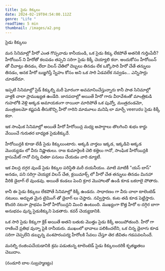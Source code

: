 ```yaml
---
title: సైడు కిక్కులు
date: 2024-02-19T04:54:00.112Z
genre: "Life "
readTime: 5 min
thumbnail: /images/a2.png
---
```

<!--StartFragment-->

సైడు కిక్కులు

మన సినిమాల్లో హీరో ఎంత గొప్పవాడు కానీయండి, ఒక సైడు కిక్కు లేకపోతే అతనికి గుర్తింపేదీ? హీరోయిన్ ని హీరోతో కలపడం తప్పని సరిగా సైడు కిక్కే చెయ్యాలి కదా. అందుకోసం హీరోయిన్ తో చీవాట్లు తినడం, లేదా విలన్ చేతిలో దెబ్బలు తినడం లేక ఒక్కోసారి హీరో చేతే తన్నులు తినడం, ఆనక హీరో బుజ్జగిస్తే స్నేహం కోసం అని ఒక సారి ఏడవలేక నవ్వడం... ఎన్నిసార్లు చూడలేదూ.

ఇప్పటి సినిమాల్లో సైడ్ కిక్కుల్ని మరీ ఘోరంగా అవమానించేస్తున్నారు కానీ పాత సినిమాల్లో [](<>)వాళ్లకి చాలా ప్రాముఖ్యత ఉండేది. జానపదాల్లో అయితే హీరో గారు వీరావేశంతో మాంత్రికుడి గుహలోకి వెళ్లి అక్కడ అమాయకంగా రాయిలా మారిపోతే ఒక పువ్వో, మంత్రదండమో, మంత్రజలమో కష్టపడి తీసుకొచ్చి హీరో గారిని మామూలు మనిషి లా మార్చే veerudu సైడు కిక్కే కదా.

ఇక సాంఘిక సినిమాల్లో అయితే హీరో హీరోయిన్ల మధ్య అపార్ధాలు తొలగించి శుభం కార్డు వేయించే గురుతర బాధ్యత సైడుకిక్కుదే.

హీరోయిన్లకి కూడా లేడీ సైడు కిక్కులుంటారు. అక్కడి వార్తలు ఇక్కడ, ఇక్కడివి అక్కడ మొయ్యడం లో వీరు నిష్ణాతులు. రాజ కుమార్తెలకి చెలి కత్తెలు గానో, సాంఘిక హీరోయిన్లకి క్లాసుమేట్ గానో చిన్న చితకా పనులు చేయడం వారి డ్యూటీ.

ఇక విలన్ల దగ్గర వుండే సైడు కిక్కుల పరిస్థితి మరీ దయనీయం. మాటి మాటికీ "యస్ బాస్" అనడం, పని సరిగ్గా చెయ్యక విలన్ చేత, క్లయిమాక్స్ లో హీరో చేత తన్నులు తినడం మినహా వీరికి డైలాగ్ లే వుండవు. అయితే కండలు పెంచి క్రూర మొహాలతో ఉండి కూడ బకరాలై పోతారు.

కానీ ఈ సైడు కిక్కులు లేకపోతే సినిమాల్లో కిక్కే ఉండదు. సాధారణం గా వీరు చాలా టాలెంటెడ్ నటులు. అద్భుత మైన టైమింగ్ తో డైలాగ్ లు చెప్తారు. నవ్విస్తారు. కంట తడి కూడ పెట్టిస్తారు. కొందరి నటనా ప్రాభవం హీరో హీరోయిన్లని మించి ఉంటుంది. ముఖ్యంగా కొత్త హీరో ల దగ్గిర బాగా అనుభవం వున్న సైడుకిక్కుని పెడతారు. కవర్ చెయ్యడానికి.

ఒక సారి సైడు కిక్కుగా క్లిక్ అయితే అతని బతుకు మొత్తం సైడు కిక్కే అయిపోతుంది. హీరో గా రాణించే ప్రతిభ వున్నా పైకి రానీయరు. ముఖంలో భావాలు పలికించలేని, ఒక చిన్న డైలాగు కూడ సరిగా చెప్పలేని డబ్బున్న వంశపారంపర్య హీరోలకి సేవలు చేస్తూ తెర జీవితం గడపవలసిందే.

మనల్ని రంజింపచేయడానికి శ్రమ పడుతున్న టాలెంటెడ్ సైడు కిక్కులందరికీ కృతజ్ఞతలు చెబుదాం.

(నండూరి బాల సుబ్రహ్మణ్యం)

<!--EndFragment-->